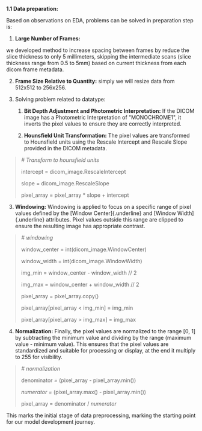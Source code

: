 **1.1 Data preparation:**

Based on observations on EDA, problems can be solved in preparation step
is:

1.  **Large Number of Frames:**

we developed method to increase spacing between frames by reduce the
slice thickness to only 5 millimeters, skipping the intermediate scans
(slice thickness range from 0.5 to 5mm) based on current thickness from
each dicom frame metadata.

2.  **Frame Size Relative to Quantity:** simply we will resize data from
    512x512 to 256x256.

3.  Solving problem related to datatype:

    1.  **Bit Depth Adjustment and Photometric Interpretation:** If the
        DICOM image has a Photometric Interpretation of \"MONOCHROME1\",
        it inverts the pixel values to ensure they are correctly
        interpreted.

    2.  **Hounsfield Unit Transformation:** The pixel values are
        transformed to Hounsfield units using the Rescale Intercept and
        Rescale Slope provided in the DICOM metadata.

> *\# Transform to hounsfield units*
>
> intercept = dicom_image.RescaleIntercept
>
> slope = dicom_image.RescaleSlope
>
> pixel_array = pixel_array \* slope + intercept

3.  **Windowing:** Windowing is applied to focus on a specific range of
    pixel values defined by the [Window Center]{.underline} and [Window
    Width]{.underline} attributes. Pixel values outside this range are
    clipped to ensure the resulting image has appropriate contrast.

> *\# windowing*
>
> window_center = int(dicom_image.WindowCenter)
>
> window_width = int(dicom_image.WindowWidth)
>
> img_min = window_center - window_width // 2
>
> img_max = window_center + window_width // 2
>
> pixel_array = pixel_array.copy()
>
> pixel_array\[pixel_array \< img_min\] = img_min
>
> pixel_array\[pixel_array \> img_max\] = img_max

4.  **Normalization:** Finally, the pixel values are normalized to the
    range \[0, 1\] by subtracting the minimum value and dividing by the
    range (maximum value - minimum value). This ensures that the pixel
    values are standardized and suitable for processing or display, at
    the end it multiply to 255 for visibility.

> *\# normalization*
>
> denominator *=* (pixel_array - pixel_array.min())
>
> *numerator =* (pixel_array.max() - pixel_array.min())
>
> pixel_array = denominator / *numerator*

This marks the initial stage of data preprocessing, marking the starting
point for our model development journey.
